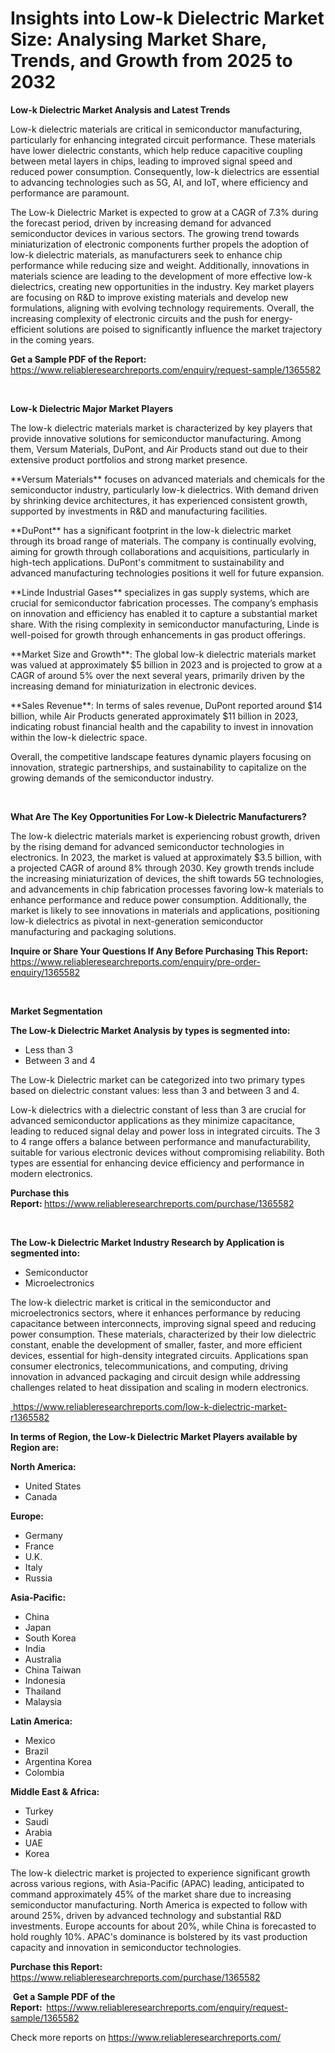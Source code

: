 <p><h1>Insights into Low-k Dielectric Market Size: Analysing Market Share, Trends, and Growth from 2025 to 2032</h1></p><p><strong>Low-k Dielectric Market Analysis and Latest Trends</strong></p>
<p><p>Low-k dielectric materials are critical in semiconductor manufacturing, particularly for enhancing integrated circuit performance. These materials have lower dielectric constants, which help reduce capacitive coupling between metal layers in chips, leading to improved signal speed and reduced power consumption. Consequently, low-k dielectrics are essential to advancing technologies such as 5G, AI, and IoT, where efficiency and performance are paramount.</p><p>The Low-k Dielectric Market is expected to grow at a CAGR of 7.3% during the forecast period, driven by increasing demand for advanced semiconductor devices in various sectors. The growing trend towards miniaturization of electronic components further propels the adoption of low-k dielectric materials, as manufacturers seek to enhance chip performance while reducing size and weight. Additionally, innovations in materials science are leading to the development of more effective low-k dielectrics, creating new opportunities in the industry. Key market players are focusing on R&D to improve existing materials and develop new formulations, aligning with evolving technology requirements. Overall, the increasing complexity of electronic circuits and the push for energy-efficient solutions are poised to significantly influence the market trajectory in the coming years.</p></p>
<p><strong>Get a Sample PDF of the Report:&nbsp;</strong> <a href="https://www.reliableresearchreports.com/enquiry/request-sample/1365582?utm_campaign=3548&utm_medium=2&utm_source=Github&utm_content=ia&utm_term=22032025&utm_id=low-k-dielectric">https://www.reliableresearchreports.com/enquiry/request-sample/1365582</a></p>
<p>&nbsp;</p>
<p><strong>Low-k Dielectric Major Market Players</strong></p>
<p><p>The low-k dielectric materials market is characterized by key players that provide innovative solutions for semiconductor manufacturing. Among them, Versum Materials, DuPont, and Air Products stand out due to their extensive product portfolios and strong market presence.</p><p>**Versum Materials** focuses on advanced materials and chemicals for the semiconductor industry, particularly low-k dielectrics. With demand driven by shrinking device architectures, it has experienced consistent growth, supported by investments in R&D and manufacturing facilities.</p><p>**DuPont** has a significant footprint in the low-k dielectric market through its broad range of materials. The company is continually evolving, aiming for growth through collaborations and acquisitions, particularly in high-tech applications. DuPont's commitment to sustainability and advanced manufacturing technologies positions it well for future expansion.</p><p>**Linde Industrial Gases** specializes in gas supply systems, which are crucial for semiconductor fabrication processes. The company’s emphasis on innovation and efficiency has enabled it to capture a substantial market share. With the rising complexity in semiconductor manufacturing, Linde is well-poised for growth through enhancements in gas product offerings.</p><p>**Market Size and Growth**: The global low-k dielectric materials market was valued at approximately $5 billion in 2023 and is projected to grow at a CAGR of around 5% over the next several years, primarily driven by the increasing demand for miniaturization in electronic devices.</p><p>**Sales Revenue**: In terms of sales revenue, DuPont reported around $14 billion, while Air Products generated approximately $11 billion in 2023, indicating robust financial health and the capability to invest in innovation within the low-k dielectric space.</p><p>Overall, the competitive landscape features dynamic players focusing on innovation, strategic partnerships, and sustainability to capitalize on the growing demands of the semiconductor industry.</p></p>
<p>&nbsp;</p>
<p><strong>What Are The Key Opportunities For Low-k Dielectric Manufacturers?</strong></p>
<p><p>The low-k dielectric materials market is experiencing robust growth, driven by the rising demand for advanced semiconductor technologies in electronics. In 2023, the market is valued at approximately $3.5 billion, with a projected CAGR of around 8% through 2030. Key growth trends include the increasing miniaturization of devices, the shift towards 5G technologies, and advancements in chip fabrication processes favoring low-k materials to enhance performance and reduce power consumption. Additionally, the market is likely to see innovations in materials and applications, positioning low-k dielectrics as pivotal in next-generation semiconductor manufacturing and packaging solutions.</p></p>
<p><strong>Inquire or Share Your Questions If Any Before Purchasing This Report:</strong> <a href="https://www.reliableresearchreports.com/enquiry/pre-order-enquiry/1365582?utm_campaign=3548&utm_medium=2&utm_source=Github&utm_content=ia&utm_term=22032025&utm_id=low-k-dielectric">https://www.reliableresearchreports.com/enquiry/pre-order-enquiry/1365582</a></p>
<p>&nbsp;</p>
<p><strong>Market Segmentation</strong></p>
<p><strong>The Low-k Dielectric Market Analysis by types is segmented into:</strong></p>
<p><ul><li>Less than 3</li><li>Between 3 and 4</li></ul></p>
<p><p>The Low-k Dielectric market can be categorized into two primary types based on dielectric constant values: less than 3 and between 3 and 4. </p><p>Low-k dielectrics with a dielectric constant of less than 3 are crucial for advanced semiconductor applications as they minimize capacitance, leading to reduced signal delay and power loss in integrated circuits. The 3 to 4 range offers a balance between performance and manufacturability, suitable for various electronic devices without compromising reliability. Both types are essential for enhancing device efficiency and performance in modern electronics.</p></p>
<p><strong>Purchase this Report:&nbsp;</strong><a href="https://www.reliableresearchreports.com/purchase/1365582?utm_campaign=3548&utm_medium=2&utm_source=Github&utm_content=ia&utm_term=22032025&utm_id=low-k-dielectric">https://www.reliableresearchreports.com/purchase/1365582</a></p>
<p>&nbsp;</p>
<p><strong>The Low-k Dielectric Market Industry Research by Application is segmented into:</strong></p>
<p><ul><li>Semiconductor</li><li>Microelectronics</li></ul></p>
<p><p>The low-k dielectric market is critical in the semiconductor and microelectronics sectors, where it enhances performance by reducing capacitance between interconnects, improving signal speed and reducing power consumption. These materials, characterized by their low dielectric constant, enable the development of smaller, faster, and more efficient devices, essential for high-density integrated circuits. Applications span consumer electronics, telecommunications, and computing, driving innovation in advanced packaging and circuit design while addressing challenges related to heat dissipation and scaling in modern electronics.</p></p>
<p><a href="https://www.reliableresearchreports.com/low-k-dielectric-market-r1365582?utm_campaign=3548&utm_medium=2&utm_source=Github&utm_content=ia&utm_term=22032025&utm_id=low-k-dielectric">&nbsp;https://www.reliableresearchreports.com/low-k-dielectric-market-r1365582</a></p>
<p><strong>In terms of Region, the Low-k Dielectric Market Players available by Region are:</strong></p>
<p>
    <p> <strong> North America: </strong>
        <ul>
            <li>United States</li>
            <li>Canada</li>
        </ul>
        </p> 
    <p> <strong> Europe: </strong>
        <ul>
            <li>Germany</li>
            <li>France</li>
            <li>U.K.</li>
            <li>Italy</li>
            <li>Russia</li>
        </ul>
        </p> 
    <p> <strong> Asia-Pacific: </strong>
        <ul>
            <li>China</li>
            <li>Japan</li>
            <li>South Korea</li>
            <li>India</li>
            <li>Australia</li>
            <li>China Taiwan</li>
            <li>Indonesia</li>
            <li>Thailand</li>
            <li>Malaysia</li>
        </ul>
        </p> 
    <p> <strong> Latin America: </strong>
        <ul>
            <li>Mexico</li>
            <li>Brazil</li>
            <li>Argentina Korea</li>
            <li>Colombia</li>
        </ul>
        </p> 
    <p> <strong> Middle East & Africa: </strong>
        <ul>
            <li>Turkey</li>
            <li>Saudi</li>
            <li>Arabia</li>
            <li>UAE</li>
            <li>Korea</li>
        </ul>
    </p>
    </p>
<p><p>The low-k dielectric market is projected to experience significant growth across various regions, with Asia-Pacific (APAC) leading, anticipated to command approximately 45% of the market share due to increasing semiconductor manufacturing. North America is expected to follow with around 25%, driven by advanced technology and substantial R&D investments. Europe accounts for about 20%, while China is forecasted to hold roughly 10%. APAC's dominance is bolstered by its vast production capacity and innovation in semiconductor technologies.</p></p>
<p><strong>Purchase this Report: </strong><a href="https://www.reliableresearchreports.com/purchase/1365582?utm_campaign=3548&utm_medium=2&utm_source=Github&utm_content=ia&utm_term=22032025&utm_id=low-k-dielectric">https://www.reliableresearchreports.com/purchase/1365582</a></p>
<p>&nbsp;<strong>Get a Sample PDF of the Report:&nbsp;&nbsp;</strong><a href="https://www.reliableresearchreports.com/enquiry/request-sample/1365582?utm_campaign=3548&utm_medium=2&utm_source=Github&utm_content=ia&utm_term=22032025&utm_id=low-k-dielectric">https://www.reliableresearchreports.com/enquiry/request-sample/1365582</a></p>
<p><strong></strong></p>
<p>Check more reports on <a href="https://www.reliableresearchreports.com/?utm_campaign=3548&utm_medium=2&utm_source=Github&utm_content=ia&utm_term=22032025&utm_id=low-k-dielectric">https://www.reliableresearchreports.com/</a></p>